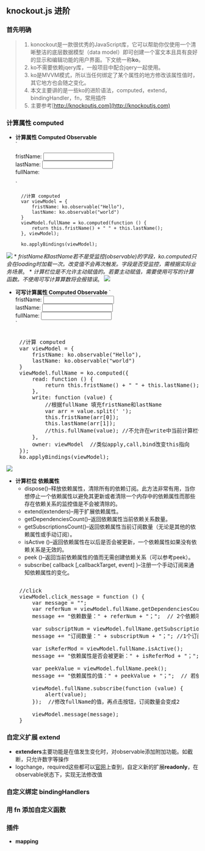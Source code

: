 ## knockout.js 进阶 
### 首先明确
> 1. konockout是一款很优秀的JavaScript库，它可以帮助你仅使用一个清晰整洁的底层数据模型（data model）即可创建一个富文本且具有良好的显示和编辑功能的用户界面。下文统一称**ko**。  
> 2. ko不需要依赖jqery库，一般项目中配合jqery一起使用。  
> 3. ko是MVVM模式，所以当任何绑定了某个属性的地方修改该属性值时，其它地方也会随之变化。  
> 4. 本文主要讲的是一些ko的进阶语法，computed，extend，bindingHandler，fn，常用插件  
> 5. 主要参考[http://knockoutjs.com](http://knockoutjs.com) 
### 计算属性 computed
* **计算属性  Computed Observable**  
	`<div>
		<div>
		    <span>fristName:</span>
		    <input type="text" data-bind="value:fristName" />
		</div>
		<div>
		    <span>lastName:</span>
		    <input type="text" data-bind="value:lastName" />
		</div>
		<div>
		    <span> fullName:</span>
		    <span data-bind="text:fullName"></span>
		</div>
	</div>`

	    //计算 computed
	    var viewModel = {
	        fristName: ko.observable("Hello"),
	        lastName: ko.observable("world")
	    }
	    viewModel.fullName = ko.computed(function () {
	        return this.fristName() + " " + this.lastName();
	    }, viewModel);
	
	    ko.applyBindings(viewModel);
 ![](https://i.imgur.com/c9PfGMM.gif)
	* _fristName和lastName若不是受监控(observable)的字段，ko.computed只会在loading时加载一次。改变值不会再次触发。字段是否受监控，需根据实际业务场景_。
	* _计算栏位是不允许主动赋值的。若要主动赋值，需要使用可写的计算函数。不使用可写计算算数将会报错误_。
	![](https://i.imgur.com/Kys5BBK.png)
* **可写计算属性  Computed Observable**
    `<div>
        <div>
            <span>fristName:</span>
            <input type="text" data-bind="value:fristName" />
        </div>
        <div>
            <span>lastName:</span>
            <input type="text" data-bind="value:lastName" />
        </div>
        <div>
            <span> fullName:</span>
            <input type="text" data-bind="value:fullName" />
        </div>
    </div>`
<pre class="prettyprint lang-javascript">  
    //计算 computed
    var viewModel = {
        fristName: ko.observable("Hello"),
        lastName: ko.observable("world")
    }
    viewModel.fullName = ko.computed({
        read: function () {
            return this.fristName() + " " + this.lastName();
        },
        write: function (value) {
            //根据fullName 填充fristName和lastName
            var arr = value.split(' ');
            this.fristName(arr[0]);
            this.lastName(arr[1]);
            //this.fullName(value); //不允许在write中当前计算栏位赋值，无限循环
        },
        owner: viewModel  //类似apply,call,bind改变this指向
    });
    ko.applyBindings(viewModel);
</pre>
![](https://i.imgur.com/6mMqxDd.gif)

* **计算栏位 依赖属性**
	* dispose()–释放依赖属性，清除所有的依赖订阅。此方法非常有用，当你想停止一个依赖属性以避免其更新或者清除一个内存中的依赖属性而那些存在依赖关系的监控值是不会被清除的。
	* extend(extenders)–用于扩展依赖属性。
	* getDependenciesCount()–返回依赖属性当前依赖关系数量。 
	* getSubscriptionsCount()–返回依赖属性当前订阅数量（无论是其他的依赖属性或手动订阅）。 
	* isActive ()–返回依赖属性在以后是否会被更新，一个依赖属性如果没有依赖关系是无效的。 
	* peek ()–返回当前依赖属性的值而无需创建依赖关系（可以参考peek）。 
	* subscribe( callback [,callbackTarget, event] )–注册一个手动订阅来通知依赖属性的变化。
<pre class="prettyprint lang-javascript">  
	//click
	viewModel.click_message = function () {
	    var message = "";
	    var referNum = viewModel.fullName.getDependenciesCount();
	    message += "依赖数量：" + referNum + "；";  // 2个依赖项 分别为  fristName，lastName。若fristName/lastName中为非ko的字段。则依赖项会减少
	
	    var subscriptNum = viewModel.fullName.getSubscriptionsCount();
	    message += "订阅数量：" + subscriptNum + "；"; //1个订阅 computed
	
	    var isReferMod = viewModel.fullName.isActive();
	    message += "依赖属性是否会被更新：" + isReferMod + "；";  // 若依赖字段均为非ko字段，则为false
	
	    var peekValue = viewModel.fullName.peek();
	    message += "依赖属性的值：" + peekValue + "；";  // 若依赖字段均为非ko字段，则为false
	
	    viewModel.fullName.subscribe(function (value) {
	        alert(value);
	    });  //修改fullName的值，再点击按钮，订阅数量会变成2
	
	    viewModel.message(message);
	}
</pre>  

### 自定义扩展 extend 
* **extenders**主要功能是在值发生变化时，对observable添加附加功能。如截断，只允许数字等操作
* logchange，required这些都可以[官网](http://knockoutjs.com/documentation/extenders.html)上查到，自定义新的扩展**readonly**，在observable状态下，实现无法修改值

### 自定义绑定 bindingHandlers

### 用 fn 添加自定义函数

### 插件
* **mapping**  

 

